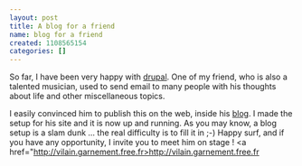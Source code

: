 ```yaml
---
layout: post
title: A blog for a friend
name: blog for a friend
created: 1108565154
categories: []
---
```

So far, I have been very happy with <a href="http://www.drupal.org">drupal</a>. One of my friend, who is also a talented musician, used to send email to many people with his thoughts about life and other miscellaneous topics.
<!--break-->
I easily convinced him to publish this on the web, inside his <a href="http://vilain.garnement.free.fr">blog</a>. I made the setup for his site and it is now up and running.
As you may know, a blog setup is a slam dunk ... the real difficulty is to fill it in ;-)
Happy surf, and if you have any opportunity, I invite you to meet him on stage !
<a href="http://vilain.garnement.free.fr>http://vilain.garnement.free.fr</a>
